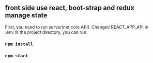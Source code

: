 ## front side use react, boot-strap and redux manage state
First, you need to run server(net core API). Changed REACT_APP_API in .env
In the project directory, you can run:
### `npm install`
### `npm start`

